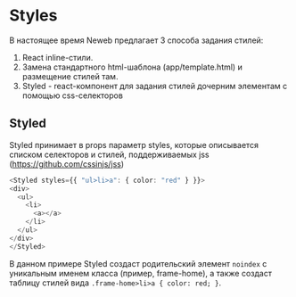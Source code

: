 # Styles

В настоящее время Neweb предлагает 3 способа задания стилей:

1. React inline-стили.
2. Замена стандартного html-шаблона (app/template.html) и размещение стилей там.
3. Styled - react-компонент для задания стилей дочерним элементам с помощью css-селекторов

## Styled

Styled принимает в props параметр styles, которые описывается списком селекторов и стилей, поддерживаемых jss (https://github.com/cssinjs/jss)

```typescript
<Styled styles={{ "ul>li>a": { color: "red" } }}>
<div>
  <ul>
    <li>
      <a></a>
    </li>
  </ul>
</div>
</Styled>
```

В данном примере Styled создаст родительский элемент `noindex` с уникальным именем класса (пример, frame-home), а также создаст таблицу стилей вида `.frame-home>li>a { color: red; }`.